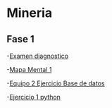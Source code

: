 # Mineria

## Fase 1

-[Examen diagnostico](https://github.com/mariagarnica/_mineria/blob/main/Ex-Diagnostico_1851600.pdf)

-[Mapa Mental 1](https://github.com/mariagarnica/_mineria/blob/main/MapaMental_1_1851600.pdf)

-[Equipo 2 Ejercicio Base de datos](https://github.com/mariagarnica/_mineria/blob/main/Equipo_2-Ejercicio%20Base%20de%20Datos.pdf)

-[Ejercicio 1 python](https://github.com/mariagarnica/_mineria/blob/main/Ej_Python_1851600.ipynb)



